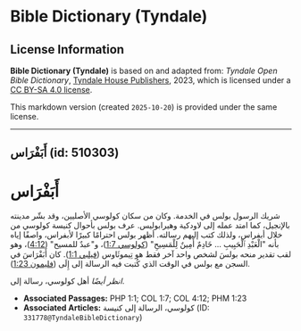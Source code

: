 # Bible Dictionary (Tyndale)

## License Information

**Bible Dictionary (Tyndale)** is based on and adapted from: _Tyndale Open Bible Dictionary_, [Tyndale House Publishers](https://tyndaleopenresources.com/), 2023, which is licensed under a [CC BY-SA 4.0 license](https://creativecommons.org/licenses/by-sa/4.0/legalcode.en).

This markdown version (created `2025-10-20`) is provided under the same license.



--------------------------------

## أَبَفْرَاس (id: 510303)

أَبَفْرَاس
==========

شريك الرسول بولس في الخدمة. وكان من سكان كولوسي الأصليين، وقد بشّر مدينته بالإنجيل، كما امتد عمله إلى لاودكية وهيرابوليس. عرف بولس بأحوال كنيسة كولوسي من خلال أبفراس، ولذلك كتب إليهم رسالته. أظهر بولس احترامًا كبيرًا لأبفراس، واصفًا إياه بأنه "الْعَبْدِ ٱلْحَبِيبِ ... خَادِمٌ أَمِينٌ لِلْمَسِيحِ" ([كولوسي 1:7](https://ref.ly/Col1:7))، و"عبدٌ للمسيح" ([4:12](https://ref.ly/Col4:12))، وهو لقب تقدير منحه بولسَ لشخص واحد آخر فقط هو تِيموثَاوس ([فيلبي 1:1](https://ref.ly/Phil1:1)). كان أَبَفْرَاسَ في السجن مع بولس في الوقت الذي كُتبت فيه الرسالة إلى إِلَى ([فليمون 1:23](https://ref.ly/Phlm1:23)).

*انظر أيضًا* أهل كولوسي، رسالة إلى.

* **Associated Passages:** PHP 1:1; COL 1:7; COL 4:12; PHM 1:23
* **Associated Articles:** كولوسي، الرسالة إلى كنيسة  (ID: `331778@TyndaleBibleDictionary`)

